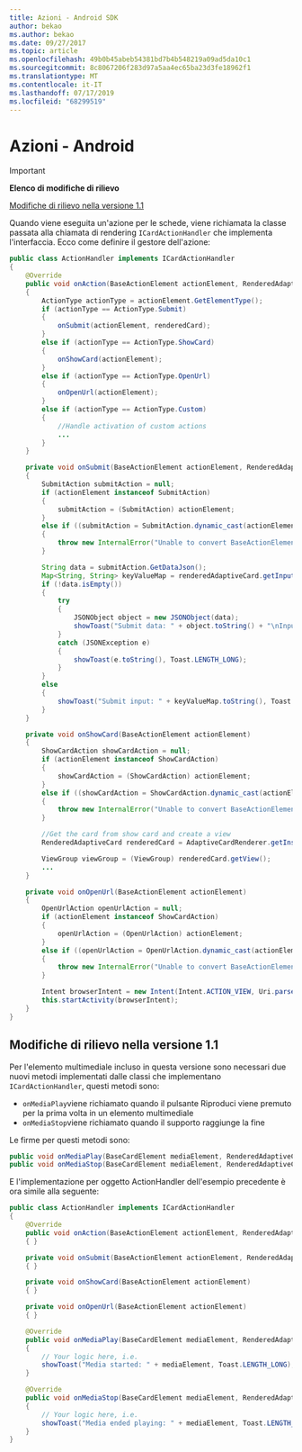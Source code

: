 ```yaml
---
title: Azioni - Android SDK
author: bekao
ms.author: bekao
ms.date: 09/27/2017
ms.topic: article
ms.openlocfilehash: 49b0b45abeb54381bd7b4b548219a09ad5da10c1
ms.sourcegitcommit: 8c8067206f283d97a5aa4ec65ba23d3fe18962f1
ms.translationtype: MT
ms.contentlocale: it-IT
ms.lasthandoff: 07/17/2019
ms.locfileid: "68299519"
---
```

# <a name="actions---android"></a>Azioni - Android

> [!IMPORTANT]
> **Elenco di modifiche di rilievo**
> 
> [Modifiche di rilievo nella versione 1.1](#breaking-changes-in-v11)
> 

Quando viene eseguita un'azione per le schede, viene richiamata la classe passata alla chiamata di rendering ```ICardActionHandler``` che implementa l'interfaccia. Ecco come definire il gestore dell'azione:

```java
public class ActionHandler implements ICardActionHandler
{
    @Override
    public void onAction(BaseActionElement actionElement, RenderedAdaptiveCard renderedCard)
    {
        ActionType actionType = actionElement.GetElementType();
        if (actionType == ActionType.Submit)
        {
            onSubmit(actionElement, renderedCard);
        }
        else if (actionType == ActionType.ShowCard)
        {
            onShowCard(actionElement);
        }
        else if (actionType == ActionType.OpenUrl)
        {
            onOpenUrl(actionElement);
        }
        else if (actionType == ActionType.Custom)
        {
            //Handle activation of custom actions
            ...
        }
    }

    private void onSubmit(BaseActionElement actionElement, RenderedAdaptiveCard renderedAdaptiveCard)
    {
        SubmitAction submitAction = null;
        if (actionElement instanceof SubmitAction)
        {
            submitAction = (SubmitAction) actionElement;
        }
        else if ((submitAction = SubmitAction.dynamic_cast(actionElement)) == null)
        {
            throw new InternalError("Unable to convert BaseActionElement to ShowCardAction object model.");
        }

        String data = submitAction.GetDataJson();
        Map<String, String> keyValueMap = renderedAdaptiveCard.getInputs();
        if (!data.isEmpty())
        {
            try
            {
                JSONObject object = new JSONObject(data);
                showToast("Submit data: " + object.toString() + "\nInput: " + keyValueMap.toString(), Toast.LENGTH_LONG);
            }
            catch (JSONException e)
            {
                showToast(e.toString(), Toast.LENGTH_LONG);
            }
        }
        else
        {
            showToast("Submit input: " + keyValueMap.toString(), Toast.LENGTH_LONG);
        }
    }

    private void onShowCard(BaseActionElement actionElement)
    {
        ShowCardAction showCardAction = null;
        if (actionElement instanceof ShowCardAction)
        {
            showCardAction = (ShowCardAction) actionElement;
        }
        else if ((showCardAction = ShowCardAction.dynamic_cast(actionElement)) == null)
        {
            throw new InternalError("Unable to convert BaseActionElement to ShowCardAction object model.");
        }

        //Get the card from show card and create a view
        RenderedAdaptiveCard renderedCard = AdaptiveCardRenderer.getInstance().render(context, fragmentManager, showCardAction.GetCard(), cardActionHandler, hostConfig);

        ViewGroup viewGroup = (ViewGroup) renderedCard.getView();
        ...
    }

    private void onOpenUrl(BaseActionElement actionElement)
    {
        OpenUrlAction openUrlAction = null;
        if (actionElement instanceof ShowCardAction)
        {
            openUrlAction = (OpenUrlAction) actionElement;
        }
        else if ((openUrlAction = OpenUrlAction.dynamic_cast(actionElement)) == null)
        {
            throw new InternalError("Unable to convert BaseActionElement to ShowCardAction object model.");
        }

        Intent browserIntent = new Intent(Intent.ACTION_VIEW, Uri.parse(openUrlAction.GetUrl()));
        this.startActivity(browserIntent);
    }
}
```

## <a name="breaking-changes-in-v11"></a>Modifiche di rilievo nella versione 1.1

Per l'elemento multimediale incluso in questa versione sono necessari due nuovi metodi implementati dalle classi che implementano ```ICardActionHandler```, questi metodi sono:

* ```onMediaPlay```viene richiamato quando il pulsante Riproduci viene premuto per la prima volta in un elemento multimediale
* ```onMediaStop```viene richiamato quando il supporto raggiunge la fine

Le firme per questi metodi sono:

```java
public void onMediaPlay(BaseCardElement mediaElement, RenderedAdaptiveCard renderedAdaptiveCard)
public void onMediaStop(BaseCardElement mediaElement, RenderedAdaptiveCard renderedAdaptiveCard)
```

E l'implementazione per oggetto ActionHandler dell'esempio precedente è ora simile alla seguente:

```java
public class ActionHandler implements ICardActionHandler
{
    @Override
    public void onAction(BaseActionElement actionElement, RenderedAdaptiveCard renderedCard)
    { }

    private void onSubmit(BaseActionElement actionElement, RenderedAdaptiveCard renderedAdaptiveCard) 
    { }

    private void onShowCard(BaseActionElement actionElement)
    { }

    private void onOpenUrl(BaseActionElement actionElement)
    { }

    @Override
    public void onMediaPlay(BaseCardElement mediaElement, RenderedAdaptiveCard renderedAdaptiveCard)
    {
        // Your logic here, i.e.
        showToast("Media started: " + mediaElement, Toast.LENGTH_LONG);
    }

    @Override
    public void onMediaStop(BaseCardElement mediaElement, RenderedAdaptiveCard renderedAdaptiveCard)
    {
        // Your logic here, i.e.
        showToast("Media ended playing: " + mediaElement, Toast.LENGTH_LONG);
    }
}
```
